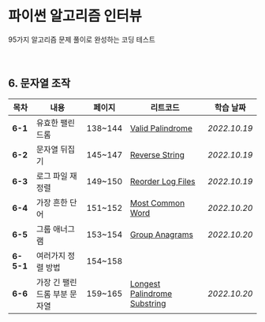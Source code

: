 # 파이썬 알고리즘 인터뷰
95가지 알고리즘 문제 풀이로 완성하는 코딩 테스트
<br><br><br>

## 6. 문자열 조작

|목차|내용|페이지|리트코드|학습 날짜|
|---|---|---|---|---|
|**6-1**|유효한 팰린드롬|138~144|[Valid Palindrome](https://leetcode.com/problems/valid-palindrome)|*2022.10.19*|
|**6-2**|문자열 뒤집기|145~147|[Reverse String](https://leetcode.com/problems/reverse-stringpalindrome)|*2022.10.19*|
|**6-3**|로그 파일 재정렬|149~150|[Reorder Log Files](https://leetcode.com/problems/reorder-data-in-log-files)|*2022.10.19*|
|**6-4**|가장 흔한 단어|151~152|[Most Common Word](https://leetcode.com/problems/most-common-word)|*2022.10.20*|
|**6-5**|그룹 애너그램|153~154|[Group Anagrams](https://leetcode.com/problems/group-anagrams)|*2022.10.20*|
|**6-5-1**|여러가지 정렬 방법|154~158|||
|**6-6**|가장 긴 팰린드롬 부분 문자열|159~165|[Longest Palindrome Substring](https://leetcode.com/longest-palindromic-substring/valid-palindrome)|*2022.10.20*|